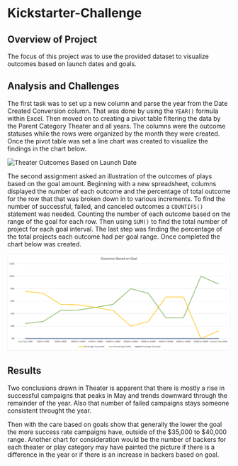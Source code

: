 # Kickstarter-Challenge
## Overview of Project

The focus of this project was to use the provided dataset to visualize outcomes based on launch dates and goals. 

## Analysis and Challenges

The first task was to set up a new column and parse the year from the Date Created Conversion column. That was done by using the `YEAR()` formula within Excel. Then moved on to creating a pivot table filtering the data by the Parent Category Theater and all years. The columns were the outcome statuses while the rows were organized by the month they were created. Once the pivot table was set a line chart was created to visualize the findings in the chart below.

![Theater Outcomes Based on Launch Date](https://github.com/racruz25/Kickstarter-Challenge/blob/main/Resources/Theater_Outcomes_vs_Launch.png)

The second assignment asked an illustration of the outcomes of plays based on the goal amount. Beginning with a new spreadsheet, columns displayed the number of each outcome and the percentage of total outcome for the row that that was broken down in to various increments. To find the number of successful, failed, and canceled outcomes a `COUNTIFS()` statement was needed. Counting the number of each outcome based on the range of the goal for each row. Then using `SUM()` to find the total number of project for each goal interval. The last step was finding the percentage of the total projects each outcome had per goal range. Once completed the chart below was created.

![Outcomes Based on Goal](https://github.com/racruz25/kickstarter-analysis/blob/main/Resources/Outcomes_vs_Goals.png)

## Results
Two conclusions drawn in Theater  is apparent that there is mostly a rise in successful campaigns that peaks in May and trends downward through the remainder of the year. Also that number of failed campaigns stays someone consistent throught the year.

Then with the care based on goals show that generally the lower the goal the more success rate campaigns have, outside of the $35,000 to $40,000 range.
Another chart for consideration would be the number of backers for each theater or play category may have painted the picture if there is a difference in the year or if there is an increase in backers based on goal. 

